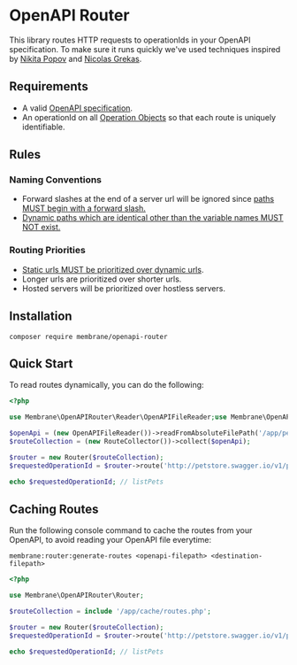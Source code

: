 # OpenAPI Router

This library routes HTTP requests to operationIds in your OpenAPI specification.
To make sure it runs quickly we've used techniques inspired
by [Nikita Popov](https://www.npopov.com/2014/02/18/Fast-request-routing-using-regular-expressions.html)
and [Nicolas Grekas](https://nicolas-grekas.medium.com/making-symfonys-router-77-7x-faster-1-2-958e3754f0e1).

## Requirements

- A valid [OpenAPI specification](https://github.com/OAI/OpenAPI-Specification#readme).
- An operationId on all [Operation Objects](https://spec.openapis.org/oas/v3.1.0#operation-object) so that each route is uniquely identifiable.

## Rules

### Naming Conventions

- Forward slashes at the end of a server url will be ignored since [paths MUST begin with a forward slash.](https://spec.openapis.org/oas/v3.1.0#paths-object)
- [Dynamic paths which are identical other than the variable names MUST NOT exist.](https://spec.openapis.org/oas/v3.1.0#paths-object)

### Routing Priorities

- [Static urls MUST be prioritized over dynamic urls](https://spec.openapis.org/oas/v3.1.0#paths-object).
- Longer urls are prioritized over shorter urls.
- Hosted servers will be prioritized over hostless servers.

## Installation

```text
composer require membrane/openapi-router
```

## Quick Start

To read routes dynamically, you can do the following:

```php
<?php

use Membrane\OpenAPIRouter\Reader\OpenAPIFileReader;use Membrane\OpenAPIRouter\RouteCollector;use Membrane\OpenAPIRouter\Router;

$openApi = (new OpenAPIFileReader())->readFromAbsoluteFilePath('/app/petstore.yaml');
$routeCollection = (new RouteCollector())->collect($openApi);

$router = new Router($routeCollection);
$requestedOperationId = $router->route('http://petstore.swagger.io/v1/pets', 'get');

echo $requestedOperationId; // listPets
```

## Caching Routes

Run the following console command to cache the routes from your OpenAPI, to avoid reading your OpenAPI file everytime:

```text
membrane:router:generate-routes <openapi-filepath> <destination-filepath>
```

```php
<?php

use Membrane\OpenAPIRouter\Router;

$routeCollection = include '/app/cache/routes.php';

$router = new Router($routeCollection);
$requestedOperationId = $router->route('http://petstore.swagger.io/v1/pets', 'get');

echo $requestedOperationId; // listPets
```
